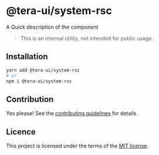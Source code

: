 # @tera-ui/system-rsc

A Quick description of the component

> This is an internal utility, not intended for public usage.

## Installation

```sh
yarn add @tera-ui/system-rsc
# or
npm i @tera-ui/system-rsc
```

## Contribution

Yes please! See the
[contributing guidelines](https://github.com/hieumau12/tera-ui/blob/master/CONTRIBUTING.md)
for details.

## Licence

This project is licensed under the terms of the
[MIT license](https://github.com/hieumau12/tera-ui/blob/master/LICENSE).
